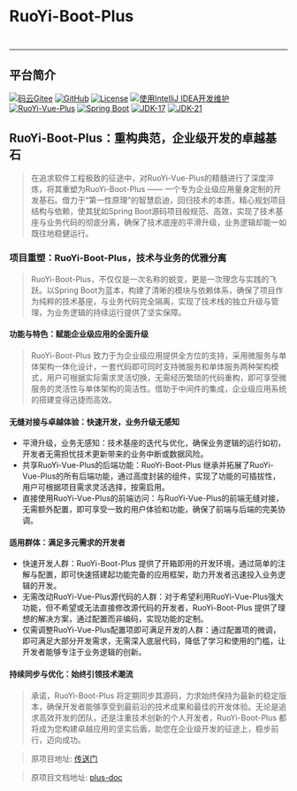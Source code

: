# RuoYi-Boot-Plus
<div style="height: 10px; clear: both;"></div>

- - -
## 平台简介

[![码云Gitee](https://gitee.com/denghuafeng/ruoyi-boot-plus/badge/star.svg?theme=blue)](https://gitee.com/dromara/RuoYi-Vue-Plus)
[![GitHub](https://img.shields.io/github/stars/denghuafeng/RuoYi-Boot-Plus.svg?style=social&label=Stars)](https://github.com/dromara/RuoYi-Vue-Plus)
[![License](https://img.shields.io/badge/License-MIT-blue.svg)](https://gitee.com/dromara/RuoYi-Vue-Plus/blob/master/LICENSE)
[![使用IntelliJ IDEA开发维护](https://img.shields.io/badge/IntelliJ%20IDEA-提供支持-blue.svg)](https://www.jetbrains.com/?from=RuoYi-Vue-Plus)
<br>
[![RuoYi-Vue-Plus](https://img.shields.io/badge/RuoYi_Vue_Plus-5.2.0-success.svg)](https://gitee.com/dromara/RuoYi-Vue-Plus)
[![Spring Boot](https://img.shields.io/badge/Spring%20Boot-3.2-blue.svg)]()
[![JDK-17](https://img.shields.io/badge/JDK-17-green.svg)]()
[![JDK-21](https://img.shields.io/badge/JDK-21-green.svg)]()

## RuoYi-Boot-Plus：重构典范，企业级开发的卓越基石
> 在追求软件工程极致的征途中，对RuoYi-Vue-Plus的精髓进行了深度淬炼，将其重塑为RuoYi-Boot-Plus —— 一个专为企业级应用量身定制的开发基石。借力于“第一性原理”的智慧启迪，回归技术的本质，精心规划项目结构与依赖，使其犹如Spring Boot源码项目般规范、高效，实现了技术基座与业务代码的彻底分离，确保了技术底座的平滑升级，业务逻辑却能一如既往地稳健运行。

### 项目重塑：RuoYi-Boot-Plus，技术与业务的优雅分离

> RuoYi-Boot-Plus，不仅仅是一次名称的蜕变，更是一次理念与实践的飞跃。以Spring Boot为蓝本，构建了清晰的模块与依赖体系，确保了项目作为纯粹的技术基座，与业务代码完全隔离，实现了技术栈的独立升级与管理，为业务逻辑的持续运行提供了坚实保障。

#### 功能与特色：赋能企业级应用的全面升级

> RuoYi-Boot-Plus 致力于为企业级应用提供全方位的支持，采用微服务与单体架构一体化设计，一套代码即可同时支持微服务和单体服务两种架构模式，用户可根据实际需求灵活切换，无需经历繁琐的代码重构，即可享受微服务的灵活性与单体架构的简洁性。借助于中间件的集成，企业级应用系统的搭建变得迅捷而高效。

#### 无缝对接与卓越体验：快速开发，业务升级无感知

* 平滑升级，业务无感知：技术基座的迭代与优化，确保业务逻辑的运行如初，开发者无需担忧技术更新带来的业务中断或数据风险。
* 共享RuoYi-Vue-Plus的后端功能：RuoYi-Boot-Plus 继承并拓展了RuoYi-Vue-Plus的所有后端功能，通过高度封装的组件，实现了功能的可插拔性，用户可根据项目需求灵活选择，按需启用。
* 直接使用RuoYi-Vue-Plus的前端访问：与RuoYi-Vue-Plus的前端无缝对接，无需额外配置，即可享受一致的用户体验和功能，确保了前端与后端的完美协调。

#### 适用群体：满足多元需求的开发者

* 快速开发人群：RuoYi-Boot-Plus 提供了开箱即用的开发环境，通过简单的注解与配置，即可快速搭建起功能完备的应用框架，助力开发者迅速投入业务逻辑的开发。
* 无需改动RuoYi-Vue-Plus源代码的人群：对于希望利用RuoYi-Vue-Plus强大功能，但不希望或无法直接修改源代码的开发者，RuoYi-Boot-Plus 提供了理想的解决方案，通过配置而非编码，实现功能的定制。
* 仅需调整RuoYi-Vue-Plus配置项即可满足开发的人群：通过配置项的微调，即可满足大部分开发需求，无需深入底层代码，降低了学习和使用的门槛，让开发者能够专注于业务逻辑的创新。

#### 持续同步与优化：始终引领技术潮流

> 承诺，RuoYi-Boot-Plus 将定期同步其源码，力求始终保持为最新的稳定版本，确保开发者能够享受到最前沿的技术成果和最佳的开发体验。无论是追求高效开发的团队，还是注重技术创新的个人开发者，RuoYi-Boot-Plus 都将成为您构建卓越应用的坚实后盾，助您在企业级开发的征途上，稳步前行，迈向成功。

> 原项目地址: [传送门](https://gitee.com/dromara/RuoYi-Vue-Plus)

> 原项目文档地址: [plus-doc](https://plus-doc.dromara.org)